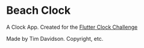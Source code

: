 # Beach Clock

A Clock App. Created for the [Flutter Clock Challenge](https://flutter.dev/clock)

Made by Tim Davidson. Copyright, etc.